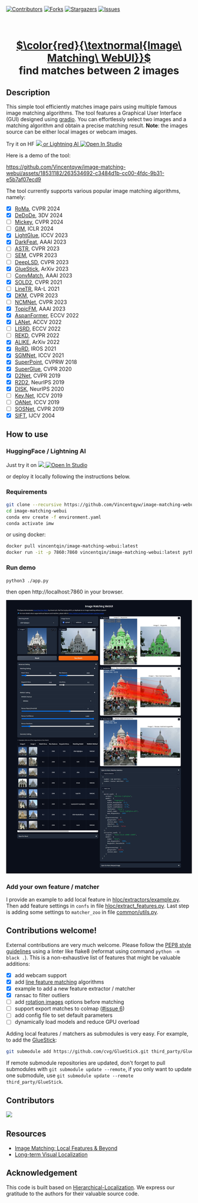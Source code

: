 [![Contributors][contributors-shield]][contributors-url]
[![Forks][forks-shield]][forks-url]
[![Stargazers][stars-shield]][stars-url]
[![Issues][issues-shield]][issues-url]

<p align="center">
  <h1 align="center"><br><ins>$\color{red}{\textnormal{Image\ Matching\ WebUI}}$
</ins><br>find matches between 2 images</h1> 
</p>

## Description

This simple tool efficiently matches image pairs using multiple famous image matching algorithms. The tool features a Graphical User Interface (GUI) designed using [gradio](https://gradio.app/). You can effortlessly select two images and a matching algorithm and obtain a precise matching result.
**Note**: the images source can be either local images or webcam images.

Try it on HF <a href='https://huggingface.co/spaces/Realcat/image-matching-webui'><img src='https://img.shields.io/badge/%F0%9F%A4%97%20Hugging%20Face-Spaces-blue'> or Lightning AI <a target="_blank" href="https://lightning.ai/realcat/studios/image-matching-webui">
  <img src="https://pl-bolts-doc-images.s3.us-east-2.amazonaws.com/app-2/studio-badge.svg" alt="Open In Studio"/>
</a>

Here is a demo of the tool:

https://github.com/Vincentqyw/image-matching-webui/assets/18531182/263534692-c3484d1b-cc00-4fdc-9b31-e5b7af07ecd9

The tool currently supports various popular image matching algorithms, namely:
- [x] [RoMa](https://github.com/Vincentqyw/RoMa), CVPR 2024
- [x] [DeDoDe](https://github.com/Parskatt/DeDoDe), 3DV 2024
- [ ] [Mickey](https://github.com/nianticlabs/mickey), CVPR 2024
- [ ] [GIM](https://github.com/xuelunshen/gim), ICLR 2024
- [x] [LightGlue](https://github.com/cvg/LightGlue), ICCV 2023
- [x] [DarkFeat](https://github.com/THU-LYJ-Lab/DarkFeat), AAAI 2023
- [ ] [ASTR](https://github.com/ASTR2023/ASTR), CVPR 2023
- [ ] [SEM](https://github.com/SEM2023/SEM), CVPR 2023
- [ ] [DeepLSD](https://github.com/cvg/DeepLSD), CVPR 2023
- [x] [GlueStick](https://github.com/cvg/GlueStick), ArXiv 2023
- [ ] [ConvMatch](https://github.com/SuhZhang/ConvMatch), AAAI 2023
- [x] [SOLD2](https://github.com/cvg/SOLD2), CVPR 2021
- [ ] [LineTR](https://github.com/yosungho/LineTR), RA-L 2021
- [x] [DKM](https://github.com/Parskatt/DKM), CVPR 2023
- [ ] [NCMNet](https://github.com/xinliu29/NCMNet), CVPR 2023
- [x] [TopicFM](https://github.com/Vincentqyw/TopicFM), AAAI 2023
- [x] [AspanFormer](https://github.com/Vincentqyw/ml-aspanformer), ECCV 2022
- [x] [LANet](https://github.com/wangch-g/lanet), ACCV 2022
- [ ] [LISRD](https://github.com/rpautrat/LISRD), ECCV 2022
- [ ] [REKD](https://github.com/bluedream1121/REKD), CVPR 2022
- [x] [ALIKE](https://github.com/Shiaoming/ALIKE), ArXiv 2022
- [x] [RoRD](https://github.com/UditSinghParihar/RoRD), IROS 2021
- [x] [SGMNet](https://github.com/vdvchen/SGMNet), ICCV 2021
- [x] [SuperPoint](https://github.com/magicleap/SuperPointPretrainedNetwork), CVPRW 2018
- [x] [SuperGlue](https://github.com/magicleap/SuperGluePretrainedNetwork), CVPR 2020
- [x] [D2Net](https://github.com/Vincentqyw/d2-net), CVPR 2019
- [x] [R2D2](https://github.com/naver/r2d2), NeurIPS 2019
- [x] [DISK](https://github.com/cvlab-epfl/disk), NeurIPS 2020
- [ ] [Key.Net](https://github.com/axelBarroso/Key.Net), ICCV 2019
- [ ] [OANet](https://github.com/zjhthu/OANet), ICCV 2019
- [ ] [SOSNet](https://github.com/scape-research/SOSNet), CVPR 2019
- [x] [SIFT](https://docs.opencv.org/4.x/da/df5/tutorial_py_sift_intro.html), IJCV 2004

## How to use

### HuggingFace / Lightning AI

Just try it on <a href='https://huggingface.co/spaces/Realcat/image-matching-webui'><img src='https://img.shields.io/badge/%F0%9F%A4%97%20Hugging%20Face-Spaces-blue'>  <a target="_blank" href="https://lightning.ai/realcat/studios/image-matching-webui">
  <img src="https://pl-bolts-doc-images.s3.us-east-2.amazonaws.com/app-2/studio-badge.svg" alt="Open In Studio"/>
</a>

or deploy it locally following the instructions below.

### Requirements
``` bash
git clone --recursive https://github.com/Vincentqyw/image-matching-webui.git
cd image-matching-webui
conda env create -f environment.yaml
conda activate imw
```

or using docker:

``` bash
docker pull vincentqin/image-matching-webui:latest
docker run -it -p 7860:7860 vincentqin/image-matching-webui:latest python app.py --server_name "0.0.0.0" --server_port=7860
```
 
### Run demo
``` bash
python3 ./app.py
```
then open http://localhost:7860 in your browser.

![](assets/gui.jpg)

### Add your own feature / matcher

I provide an example to add local feature in [hloc/extractors/example.py](hloc/extractors/example.py). Then add feature settings in `confs` in file [hloc/extract_features.py](hloc/extract_features.py). Last step is adding some settings to `matcher_zoo` in file [common/utils.py](common/utils.py).

## Contributions welcome!

External contributions are very much welcome. Please follow the [PEP8 style guidelines](https://www.python.org/dev/peps/pep-0008/) using a linter like flake8 (reformat using command `python -m black .`). This is a non-exhaustive list of features that might be valuable additions:

- [x] add webcam support
- [x] add [line feature matching](https://github.com/Vincentqyw/LineSegmentsDetection) algorithms
- [x] example to add a new feature extractor / matcher
- [x] ransac to filter outliers
- [ ] add [rotation images](https://github.com/pidahbus/deep-image-orientation-angle-detection) options before matching 
- [ ] support export matches to colmap ([#issue 6](https://github.com/Vincentqyw/image-matching-webui/issues/6))
- [ ] add config file to set default parameters
- [ ] dynamically load models and reduce GPU overload

Adding local features / matchers as submodules is very easy. For example, to add the [GlueStick](https://github.com/cvg/GlueStick): 

``` bash
git submodule add https://github.com/cvg/GlueStick.git third_party/GlueStick
```

If remote submodule repositories are updated, don't forget to pull submodules with `git submodule update --remote`, if you only want to update one submodule, use `git submodule update --remote third_party/GlueStick`.

## Contributors

<a href="https://github.com/Vincentqyw/image-matching-webui/graphs/contributors">
  <img src="https://contrib.rocks/image?repo=Vincentqyw/image-matching-webui" />
</a>

## Resources
- [Image Matching: Local Features & Beyond](https://image-matching-workshop.github.io)
- [Long-term Visual Localization](https://www.visuallocalization.net)

## Acknowledgement

This code is built based on [Hierarchical-Localization](https://github.com/cvg/Hierarchical-Localization). We express our gratitude to the authors for their valuable source code.

[contributors-shield]: https://img.shields.io/github/contributors/Vincentqyw/image-matching-webui.svg?style=for-the-badge
[contributors-url]: https://github.com/Vincentqyw/image-matching-webui/graphs/contributors
[forks-shield]: https://img.shields.io/github/forks/Vincentqyw/image-matching-webui.svg?style=for-the-badge
[forks-url]: https://github.com/Vincentqyw/image-matching-webui/network/members
[stars-shield]: https://img.shields.io/github/stars/Vincentqyw/image-matching-webui.svg?style=for-the-badge
[stars-url]: https://github.com/Vincentqyw/image-matching-webui/stargazers
[issues-shield]: https://img.shields.io/github/issues/Vincentqyw/image-matching-webui.svg?style=for-the-badge
[issues-url]: https://github.com/Vincentqyw/image-matching-webui/issues

